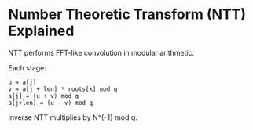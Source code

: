 # Number Theoretic Transform (NTT) Explained

NTT performs FFT-like convolution in modular arithmetic.

Each stage:
```
u = a[j]
v = a[j + len] * roots[k] mod q
a[j] = (u + v) mod q
a[j+len] = (u - v) mod q
```
Inverse NTT multiplies by N^{-1} mod q.
